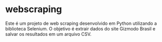 # webscraping
 Este é um projeto de web scraping desenvolvido em Python utilizando a biblioteca Selenium. O objetivo é extrair dados do site Gizmodo Brasil e salvar os resultados em um arquivo CSV.

